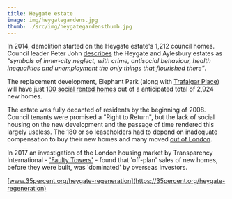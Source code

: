 ```yaml
---
title: Heygate estate
image: img/heygategardens.jpg
thumb: ./src/img/heygategardensthumb.jpg
---
```

 
In 2014, demolition started on the Heygate estate's 1,212 council homes. Council leader Peter John [describes](https://web.archive.org/web/20160503113339/https://progressonline.org.uk/2016/01/14/camerons-has-much-to-learn-on-housing/) the Heygate and Aylesbury estates as _“symbols of inner-city neglect, with crime, antisocial behaviour, health inequalities and unemployment the only things that flourished there”_.

The replacement development, Elephant Park (along with [Trafalgar Place](https://planbuild.southwark.gov.uk/documents/?GetDocument=%7b%7b%7b!DcDunvLF2MOAcCag9FShbg%3d%3d!%7d%7d%7d)) will have just [100 social rented homes](https://35percent.org/2019-08-05-elephant-park-final-phase-affordable-housing/) out of a anticipated total of 2,924 new homes. 

The estate was fully decanted of residents by the beginning of 2008. Council tenants were promised a "Right to Return", but the lack of social housing on the new development and the passage of time rendered this largely useless.  The 180 or so leaseholders had to depend on inadequate compensation to buy their new homes and many moved [out of London](https://35percent.org/2013-06-08-the-heygate-diaspora/).

In 2017 an investigation of the London housing market by Transparency International - ['Faulty Towers'](https://www.transparency.org.uk/publications/faulty-towers-understanding-the-impact-of-overseas-corruption-on-the-london-property-market/) - found that 'off-plan' sales of new homes, before they were built, was 'dominated' by overseas investors. 

[www.35percent.org/heygate-regeneration](https://35percent.org/heygate-regeneration)
